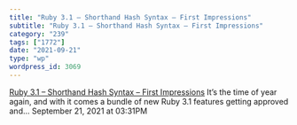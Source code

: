 ```yaml
---
title: "Ruby 3.1 – Shorthand Hash Syntax – First Impressions"
subtitle: "Ruby 3.1 – Shorthand Hash Syntax – First Impressions"
category: "239"
tags: ["1772"]
date: "2021-09-21"
type: "wp"
wordpress_id: 3069
---
```

[ Ruby 3.1 – Shorthand Hash Syntax – First Impressions](https://dev.to/baweaver/ruby-3-1-shorthand-hash-syntax-first-impressions-19op)
 It’s the time of year again, and with it comes a bundle of new Ruby 3.1 features getting approved and…
September 21, 2021 at 03:31PM